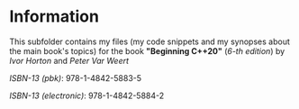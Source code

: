 # Information
This subfolder contains my files
(my code snippets and my synopses about the main book's topics) for the book
**"Beginning C++20"** (*6-th edition*) by *Ivor Horton* and *Peter Var Weert*

*ISBN-13 (pbk)*: 978-1-4842-5883-5

*ISBN-13 (electronic)*: 978-1-4842-5884-2
